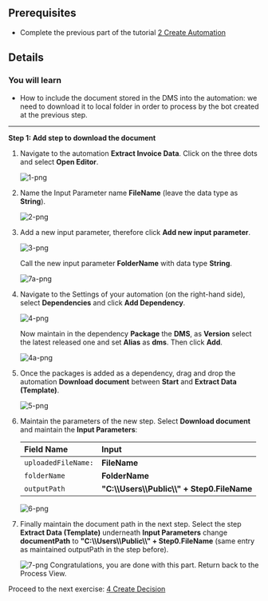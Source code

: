 
## Prerequisites
 - Complete the previous part of the tutorial [2 Create Automation](https://github.com/SAP-samples/process-automation-enablement/tree/main/Workshops/LCNC_Roadshow/SAP%20Process%20Automation/2%20Create%20Automation/spa-dox-create-automation.md)
 
 ## Details
### You will learn
  - How to include the document stored in the DMS into the automation: we need to download it to local folder in order to process by the bot created at the previous step.
---

**Step 1: Add step to download the document**

1. Navigate to the automation **Extract Invoice Data**. Click on the three dots and select **Open Editor**.

    ![1-png](01_DMS.png)


2. Name the Input Parameter name **FileName** (leave the data type as **String**).

    ![2-png](02_DMS.png)

3. Add a new input parameter, therefore click **Add new input parameter**. 
  
    ![3-png](03_DMS.png)
    
    Call the new input parameter **FolderName** with data type **String**.
   
   ![7a-png](07a_DMS.png)

4. Navigate to the Settings of your automation (on the right-hand side), select **Dependencies** and click **Add Dependency**.

    ![4-png](04_DMS.png)

    Now maintain in the dependency **Package** the **DMS**, as **Version** select the latest released one and set **Alias** as **dms**. Then click **Add**.
  
    ![4a-png](04a_DMS.png)

5. Once the packages is added as a dependency, drag and drop the automation **Download document** between **Start** and **Extract Data (Template)**.

    ![5-png](05_DMS.png)
    
6. Maintain the parameters of the new step. Select **Download document** and maintain the **Input Parameters**:

    |  Field Name     | Input
    |  :------------- | :-------------
    |  `uploadedFileName:`| **FileName**
    |  `folderName`   | **FolderName**
    |  `outputPath`    | **"C:\\\\Users\\\\Public\\\\" + Step0.FileName**
    
   ![6-png](06_DMS.png)
    
7. Finally maintain the document path in the next step. Select the step **Extract Data (Template)** underneath **Input Parameters** change **documentPath** to **"C:\\\\Users\\\\Public\\\\" + Step0.FileName** (same entry as maintained outputPath in the step before).

    ![7-png](07_DMS.png)
Congratulations, you are done with this part. Return back to the Process View.

  Proceed to the next exercise: [4 Create Decision](https://github.com/SAP-samples/process-automation-enablement/tree/main/Workshops/LCNC_Roadshow/SAP%20Process%20Automation/4%20Create%20Decision/spa-dox-create-decision.md)
